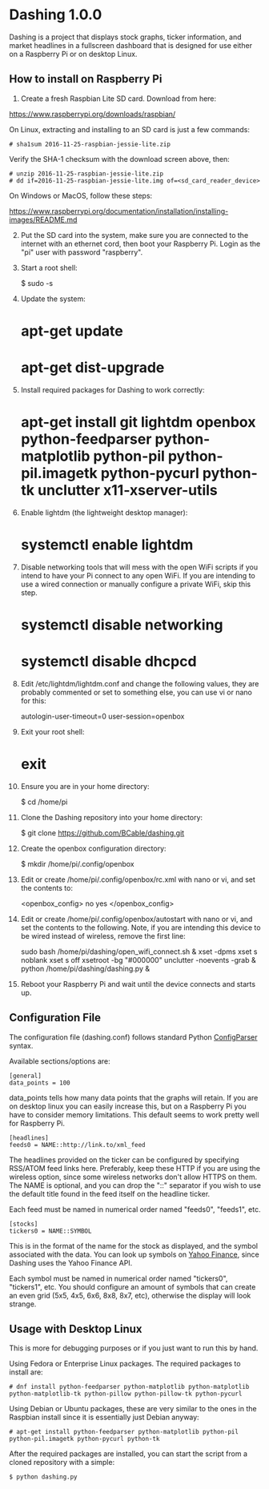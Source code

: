 Dashing 1.0.0
=============

Dashing is a project that displays stock graphs, ticker information, and market headlines in a fullscreen dashboard that is designed for use either on a Raspberry Pi or on desktop Linux.


How to install on Raspberry Pi
------------------------------

1) Create a fresh Raspbian Lite SD card.  Download from here:

https://www.raspberrypi.org/downloads/raspbian/

On Linux, extracting and installing to an SD card is just a few commands:

    # sha1sum 2016-11-25-raspbian-jessie-lite.zip

Verify the SHA-1 checksum with the download screen above, then:

    # unzip 2016-11-25-raspbian-jessie-lite.zip
    # dd if=2016-11-25-raspbian-jessie-lite.img of=<sd_card_reader_device>

On Windows or MacOS, follow these steps:

https://www.raspberrypi.org/documentation/installation/installing-images/README.md

2) Put the SD card into the system, make sure you are connected to the internet with an ethernet cord, then boot your Raspberry Pi.  Login as the "pi" user with password "raspberry".

3) Start a root shell:

    $ sudo -s

4) Update the system:

    # apt-get update
    # apt-get dist-upgrade

5) Install required packages for Dashing to work correctly:

    # apt-get install git lightdm openbox python-feedparser python-matplotlib python-pil python-pil.imagetk python-pycurl python-tk unclutter x11-xserver-utils

6) Enable lightdm (the lightweight desktop manager):

    # systemctl enable lightdm

7) Disable networking tools that will mess with the open WiFi scripts if you intend to have your Pi connect to any open WiFi.  If you are intending to use a wired connection or manually configure a private WiFi, skip this step.

    # systemctl disable networking
    # systemctl disable dhcpcd

8) Edit /etc/lightdm/lightdm.conf and change the following values, they are probably commented or set to something else, you can use vi or nano for this:

    autologin-user-timeout=0
    user-session=openbox

9) Exit your root shell:

    # exit

10) Ensure you are in your home directory:

    $ cd /home/pi

11) Clone the Dashing repository into your home directory:

    $ git clone https://github.com/BCable/dashing.git

12) Create the openbox configuration directory:

    $ mkdir /home/pi/.config/openbox

13) Edit or create /home/pi/.config/openbox/rc.xml with nano or vi, and set the contents to:

    <openbox_config>
        <applications>
            <application class="Dashing">
                <decor>no</decor>
                <maximized>yes</maximized>
            </application>
        </applications>
    </openbox_config>

14) Edit or create /home/pi/.config/openbox/autostart with nano or vi, and set the contents to the following.  Note, if you are intending this device to be wired instead of wireless, remove the first line:

    sudo bash /home/pi/dashing/open_wifi_connect.sh &
    xset -dpms
    xset s noblank
    xset s off
    xsetroot -bg "#000000"
    unclutter -noevents -grab &
    python /home/pi/dashing/dashing.py &

15) Reboot your Raspberry Pi and wait until the device connects and starts up.


Configuration File
------------------

The configuration file (dashing.conf) follows standard Python [ConfigParser](https://docs.python.org/2/library/configparser.html) syntax.

Available sections/options are:

    [general]
    data_points = 100

data_points tells how many data points that the graphs will retain.  If you are on desktop linux you can easily increase this, but on a Raspberry Pi you have to consider memory limitations.  This default seems to work pretty well for Raspberry Pi.

    [headlines]
    feeds0 = NAME::http://link.to/xml_feed

The headlines provided on the ticker can be configured by specifying RSS/ATOM feed links here.  Preferably, keep these HTTP if you are using the wireless option, since some wireless networks don't allow HTTPS on them.  The NAME is optional, and you can drop the "::" separator if you wish to use the default title found in the feed itself on the headline ticker.

Each feed must be named in numerical order named "feeds0", "feeds1", etc.

    [stocks]
    tickers0 = NAME::SYMBOL

This is in the format of the name for the stock as displayed, and the symbol associated with the data.  You can look up symbols on [Yahoo Finance](https://finance.yahoo.com/), since Dashing uses the Yahoo Finance API.

Each symbol must be named in numerical order named "tickers0", "tickers1", etc.  You should configure an amount of symbols that can create an even grid (5x5, 4x5, 6x6, 8x8, 8x7, etc), otherwise the display will look strange.


Usage with Desktop Linux
------------------------

This is more for debugging purposes or if you just want to run this by hand.

Using Fedora or Enterprise Linux packages.  The required packages to install are:

    # dnf install python-feedparser python-matplotlib python-matplotlib python-matplotlib-tk python-pillow python-pillow-tk python-pycurl

Using Debian or Ubuntu packages, these are very similar to the ones in the Raspbian install since it is essentially just Debian anyway:

    # apt-get install python-feedparser python-matplotlib python-pil python-pil.imagetk python-pycurl python-tk

After the required packages are installed, you can start the script from a cloned repository with a simple:

    $ python dashing.py
